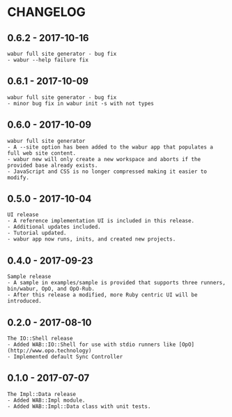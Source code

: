 # CHANGELOG

## 0.6.2 - 2017-10-16

	wabur full site generator - bug fix
	- wabur --help failure fix

## 0.6.1 - 2017-10-09

	wabur full site generator - bug fix
	- minor bug fix in wabur init -s with not types

## 0.6.0 - 2017-10-09

	wabur full site generator
	- A --site option has been added to the wabur app that populates a full web site content.
	- wabur new will only create a new workspace and aborts if the provided base already exists.
	- JavaScript and CSS is no longer compressed making it easier to modify.

## 0.5.0 - 2017-10-04

	UI release
	- A reference implementation UI is included in this release.
	- Additional updates included.
	- Tutorial updated.
	- wabur app now runs, inits, and created new projects.

## 0.4.0 - 2017-09-23

	Sample release
	- A sample in examples/sample is provided that supports three runners, bin/wabur, OpO, and OpO-Rub.
	- After this release a modified, more Ruby centric UI will be introduced.

## 0.2.0 - 2017-08-10

	The IO::Shell release
	- Added WAB::IO::Shell for use with stdio runners like [OpO](http://www.opo.technology)
	- Implemented default Sync Controller

## 0.1.0 - 2017-07-07

	The Impl::Data release
	- Added WAB::Impl module.
	- Added WAB::Impl::Data class with unit tests.
